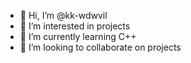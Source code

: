 - 👋 Hi, I’m @kk-wdwvil
- 👀 I’m interested in projects
- 🌱 I’m currently learning C++
- 💞️ I’m looking to collaborate on projects

<!---
kk-wdwvil/kk-wdwvil is a ✨ special ✨ repository because its `README.md` (this file) appears on your GitHub profile.
You can click the Preview link to take a look at your changes.
--->
